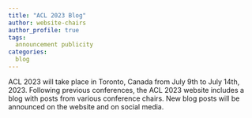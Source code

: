 ```yaml
---
title: "ACL 2023 Blog"
author: website-chairs
author_profile: true
tags:
  announcement publicity
categories:
  blog
---
```


ACL 2023 will take place in Toronto, Canada from July 9th to July 14th, 2023.
Following previous conferences, the ACL 2023 website includes a blog with posts from various conference chairs.
New blog posts will be announced on the website and on social media.
